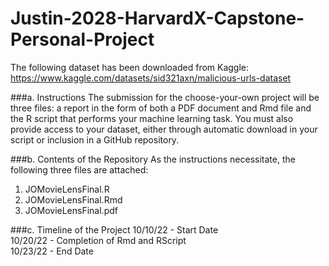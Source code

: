 # Justin-2028-HarvardX-Capstone-Personal-Project

The following dataset has been downloaded from Kaggle: <br />
https://www.kaggle.com/datasets/sid321axn/malicious-urls-dataset

###a. Instructions
The submission for the choose-your-own project will be three files: a report in the form of both a PDF document and Rmd file and the R script that performs your machine learning task. You must also provide access to your dataset, either through automatic download in your script or inclusion in a GitHub repository.


###b. Contents of the Repository
As the instructions necessitate, the following three files are attached: <br />
1. JOMovieLensFinal.R <br />
2. JOMovieLensFinal.Rmd <br />
3. JOMovieLensFinal.pdf <br />

###c. Timeline of the Project
10/10/22 - Start Date <br />
10/20/22 - Completion of Rmd and RScript <br />
10/23/22 - End Date <br />
